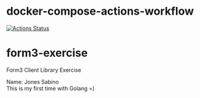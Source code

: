 # docker-compose-actions-workflow
[![Actions Status](https://github.com/JoneSabino/form3-exercise/workflows/go.yaml/badge.svg)](https://github.com/JoneSabino/form3-exercise/actions)

# form3-exercise
 Form3 Client Library Exercise

Name: Jones Sabino  
This is my first time with Golang =)

